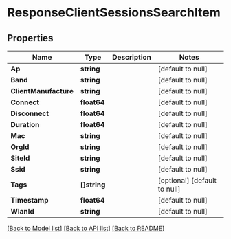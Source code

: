 # ResponseClientSessionsSearchItem

## Properties
Name | Type | Description | Notes
------------ | ------------- | ------------- | -------------
**Ap** | **string** |  | [default to null]
**Band** | **string** |  | [default to null]
**ClientManufacture** | **string** |  | [default to null]
**Connect** | **float64** |  | [default to null]
**Disconnect** | **float64** |  | [default to null]
**Duration** | **float64** |  | [default to null]
**Mac** | **string** |  | [default to null]
**OrgId** | **string** |  | [default to null]
**SiteId** | **string** |  | [default to null]
**Ssid** | **string** |  | [default to null]
**Tags** | **[]string** |  | [optional] [default to null]
**Timestamp** | **float64** |  | [default to null]
**WlanId** | **string** |  | [default to null]

[[Back to Model list]](../README.md#documentation-for-models) [[Back to API list]](../README.md#documentation-for-api-endpoints) [[Back to README]](../README.md)

